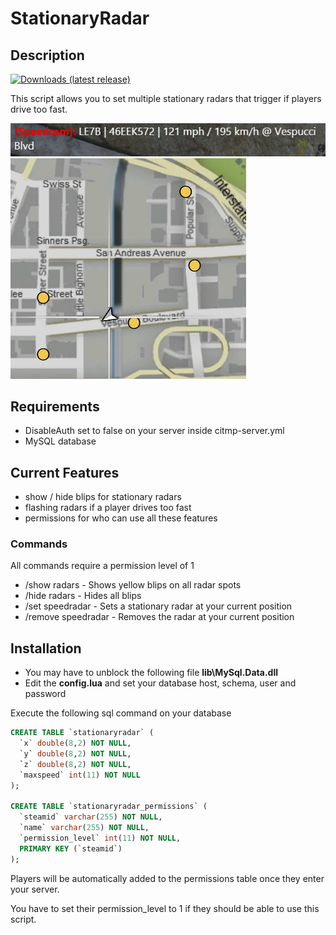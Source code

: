 # StationaryRadar
## Description

[![Downloads (latest release)](https://img.shields.io/github/downloads/DreanorGTA5Mods/StationaryRadar/latest/total.svg)](https://github.com/DreanorGTA5Mods/StationaryRadar/releases/latest)

This script allows you to set multiple stationary radars that trigger if players drive too fast.

![preview1](preview1.png)
![preview2](preview2.png)

## Requirements

* DisableAuth set to false on your server inside citmp-server.yml
* MySQL database

## Current Features

* show / hide blips for stationary radars
* flashing radars if a player drives too fast
* permissions for who can use all these features

### Commands
All commands require a permission level of 1

* /show radars - Shows yellow blips on all radar spots
* /hide radars - Hides all blips
* /set speedradar - Sets a stationary radar at your current position
* /remove speedradar - Removes the radar at your current position

## Installation

* You may have to unblock the following file **lib\MySql.Data.dll**
* Edit the **config.lua** and set your database host, schema, user and password

Execute the following sql command on your database
```sql
CREATE TABLE `stationaryradar` (
  `x` double(8,2) NOT NULL,
  `y` double(8,2) NOT NULL,
  `z` double(8,2) NOT NULL,
  `maxspeed` int(11) NOT NULL
);

CREATE TABLE `stationaryradar_permissions` (
  `steamid` varchar(255) NOT NULL,
  `name` varchar(255) NOT NULL,
  `permission_level` int(11) NOT NULL,
  PRIMARY KEY (`steamid`)
);
```

Players will be automatically added to the permissions table once they enter your server.

You have to set their permission_level to 1 if they should be able to use this script.
